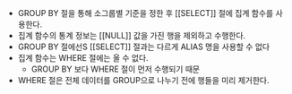 - GROUP BY 절을 통해 소그룹별 기준을 정한 후 [[SELECT]] 절에 집계 함수를 사용한다.
- 집계 함수의 통계 정보는 [[NULL]] 값을 가진 행을 제외하고 수행한다.
- GROUP BY 절에선S [[SELECT]] 절과는 다르게 ALIAS 명을 사용할 수 없다
- 집계 함수는 WHERE 절에는 올 수 없다.
	- GROUP BY 보다 WHERE 절이 먼저 수행되기 때문
- WHERE 절은 전체 데이터를 GROUP으로 나누기 전에 행들을 미리 제거한다.

